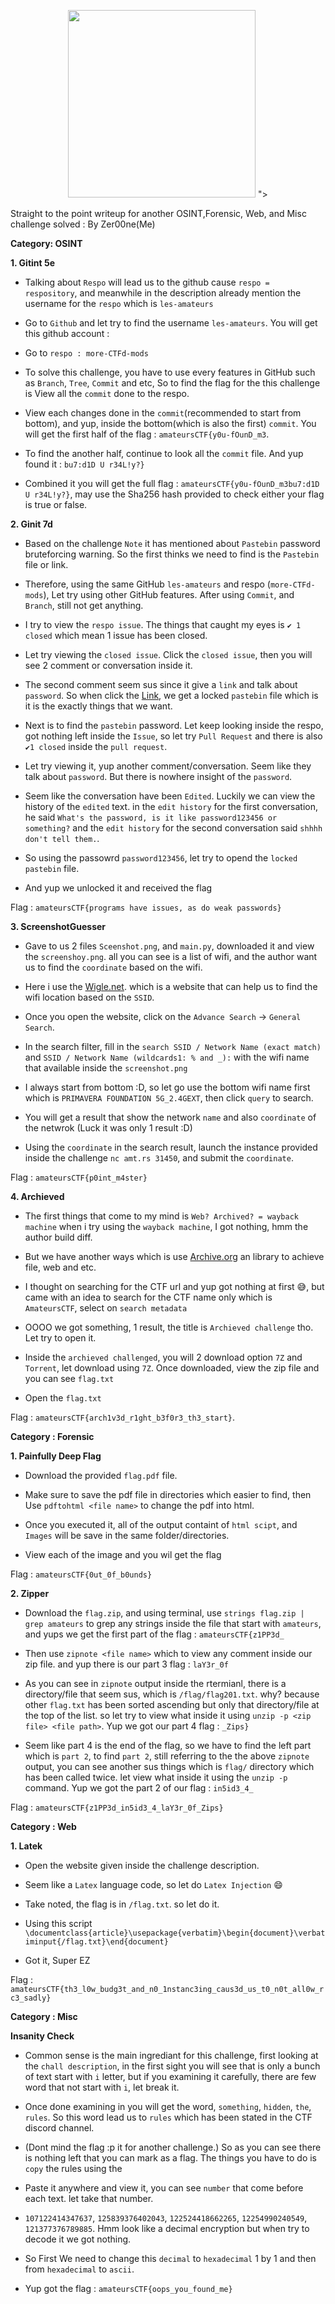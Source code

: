 <p align="center">
   <img src="https://github.com/01bst/CTF-Writeup/assets/103404282/93f73280-da61-4a54-9204-09d2d62fb8c8" width=300>
">
</p>


Straight to the point writeup for another OSINT,Forensic, Web, and Misc challenge solved : By Zer00ne(Me) 

**Category: OSINT**

**1. Gitint 5e**

* Talking about `Respo` will lead us to the github cause `respo = respository`, and meanwhile in the description already mention the username for the `respo` which is `les-amateurs`
  
* Go to `Github` and let try to find the username `les-amateurs`. You will get this github account :
  
* Go to `respo : more-CTFd-mods`

* To solve this challenge, you have to use every features in GitHub such as `Branch`, `Tree`, `Commit` and etc, So to find the flag for the this challenge is View all the `commit` done to the respo.

* View each changes done in the `commit`(recommended to start from bottom), and yup, inside the bottom(which is also the first) `commit`. You will get the first half of the flag : `amateursCTF{y0u-fOunD_m3`.

* To find the another half, continue to look all the `commit` file. And yup found it : `bu7:d1D U r34L!y?}`

* Combined it you will get the full flag : `amateursCTF{y0u-fOunD_m3bu7:d1D U r34L!y?}`, may use the Sha256 hash provided to check either your flag is true or false.

**2. Ginit 7d**

* Based on the challenge `Note` it has mentioned about `Pastebin` password bruteforcing warning. So the first thinks we need to find is the `Pastebin` file or link.

* Therefore, using the same GitHub `les-amateurs` and respo (`more-CTFd-mods`), Let try using other GitHub features. After using `Commit`, and `Branch`, still not get anything.

* I try to view the `respo issue`. The things that caught my eyes is `✔️ 1 closed` which mean 1 issue has been closed.
  
* Let try viewing the `closed issue`. Click the `closed issue`, then you will see 2 comment or conversation inside it.

* The second comment seem sus since it give a `link` and talk about `password`. So when click the [Link](https://pastebin.com/VeTDwT09), we get a locked `pastebin` file which is it is the exactly things that we want.

* Next is to find the `pastebin` password. Let keep looking inside the respo, got nothing left inside the `Issue`, so let try `Pull Request` and there is also `✔️1 closed` inside the `pull request`.

* Let try viewing it, yup another comment/conversation. Seem like they talk about `password`. But there is nowhere insight of the `password`.

* Seem like the conversation have been `Edited`. Luckily we can view the history of the `edited` text. in the `edit history` for the first conversation, he said `What's the password, is it like password123456 or something?` and the `edit history` for the second  conversation said `shhhh don't tell them.`.

*   So using the passowrd `password123456`, let try to opend the `locked pastebin` file.

*   And yup we unlocked it and received the flag

Flag : `amateursCTF{programs have issues, as do weak passwords}`


**3. ScreenshotGuesser**

* Gave to us 2 files  `Sceenshot.png`, and `main.py`, downloaded it and view the `screenshoy.png`. all you can see is a list of wifi, and the author want us to find the `coordinate` based on the wifi. 

* Here i use the [Wigle.net]([https://pastebin.com/VeTDwT09](https://wigle.net./)https://wigle.net./). which is a website that can help us to find the wifi location based on the `SSID`.

* Once you open the website, click on the `Advance Search` -> `General Search`.

* In the search filter, fill in the `search SSID / Network Name (exact match)` and  `SSID / Network Name (wildcards1: % and _):` with the wifi name that available inside the `screenshot.png`

* I always start from bottom :D, so let go use the bottom wifi name first which is `PRIMAVERA FOUNDATION 5G_2.4GEXT`, then click `query` to search.

* You will get a result that show the network `name` and also `coordinate` of the netwrok (Luck it was only 1 result :D)

* Using the `coordinate` in the search result, launch the instance provided inside the challenge `nc amt.rs 31450`, and submit the `coordinate`.

Flag : `amateursCTF{p0int_m4ster}`


**4. Archieved**

* The first things that come to my mind is `Web? Archived? = wayback machine` when i try using the `wayback machine`, I got nothing, hmm the author build diff.

* But we have another ways which is use [Archive.org](https://archive.org/) an library to achieve file, web and etc.

* I thought on searching for the CTF url and yup got nothing at first 😅, but came with an idea to search for the CTF name only which is `AmateursCTF`, select on `search metadata`

* OOOO we got something, 1 result, the title is `Archieved challenge` tho. Let try to open it.

* Inside the `archieved challenged`, you will 2 download option `7Z` and `Torrent`, let download using `7Z`. Once downloaded, view the zip file and you can see `flag.txt`

* Open the `flag.txt`

Flag : `amateursCTF{arch1v3d_r1ght_b3f0r3_th3_start}`.


**Category : Forensic**

**1. Painfully Deep Flag**

* Download the provided `flag.pdf` file.

* Make sure to save the pdf file in directories which easier to find, then Use `pdftohtml <file name>` to change the pdf into html. 

* Once you executed it, all of the output containt of  `html scipt`, and `Images` will be save in the same folder/directories.
  
* View each of the image and you wil get the flag

Flag : `amateursCTF{0ut_0f_b0unds}`


**2. Zipper**

* Download the `flag.zip`, and using terminal, use `strings flag.zip | grep amateurs` to grep any strings inside the file that start with `amateurs`, and yups we get the first part of the flag : `amateursCTF{z1PP3d_`

* Then use `zipnote <file name>` which to view any comment inside our zip file. and yup there is our part 3 flag : `laY3r_0f`

* As you can see in `zipnote` output inside the rtermianl, there is a directory/file that seem sus, which is `/flag/flag201.txt`. why? because other `flag.txt` has been sorted ascending but only that directory/file at the top of the list. so let try to view what inside it using `unzip -p <zip file> <file path>`. Yup we got our part 4 flag :  `_Zips}`

* Seem like part 4 is the end of the flag, so we have to find the left part which is `part 2`, to find `part 2`, still referring to the the above `zipnote` output, you can see another sus things which is `flag/` directory which has been called twice. let view what inside it using the `unzip -p` command. Yup we got the part 2 of our flag : `in5id3_4_`

Flag : `amateursCTF{z1PP3d_in5id3_4_laY3r_0f_Zips}`


**Category : Web**

**1. Latek**

* Open the website given inside the challenge description.

* Seem like a `Latex` language code, so let do `Latex Injection` 😄

* Take noted, the flag is in `/flag.txt`. so let do it.

* Using this script `\documentclass{article}\usepackage{verbatim}\begin{document}\verbatiminput{/flag.txt}\end{document}`

* Got it, Super EZ

Flag : `amateursCTF{th3_l0w_budg3t_and_n0_1nstanc3ing_caus3d_us_t0_n0t_all0w_rc3_sadly}`

**Category : Misc**

**Insanity Check**

* Common sense is the main ingrediant for this challenge, first looking at the `chall description`, in the first sight you will see that is only a bunch of text start with `i` letter, but if you examining it carefully, there are few word that not start with `i`, let break it.

* Once done examining in you will get the word, `something`, `hidden`, `the`, `rules`. So this word lead us to `rules` which has been stated in the CTF discord channel.

* (Dont mind the flag :p it for another challenge.) So as you can see there is nothing left that you can mark as a flag. The things you have to do is `copy` the rules using the 

* Paste it anywhere and view it, you can see `number` that come before each text. let take that number.

* `107122414347637`, `125839376402043`, `122524418662265`, `12254990240549`, `121377376789885`. Hmm look like a decimal encryption but when try to decode it we got nothing.

* So First We need to change this `decimal` to `hexadecimal` 1 by 1 and then from `hexadecimal` to `ascii`.

* Yup got the flag : `amateursCTF{oops_you_found_me}`







